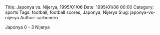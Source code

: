 Title: Japonya vs. Nijerya, 1995/01/06
Date: 1995/01/06 00:00
Category: sports
Tags: football, football scores, Japonya, Nijerya
Slug: japonya-vs-nijerya
Author: carbonero


Japonya 0 - 3 Nijerya
